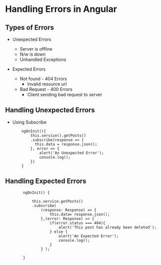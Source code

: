 #	Handling Errors in Angular

## Types of Errors

-	Unexpected Errors

	-	Server is offline
	-	N/w is  down
	-	Unhandled Exceptions
	
-	Expected Errors
	
	-	Not found - 404 Errors
		-	Invalid resource url
	-	Bad Request - 400 Errors
		-	Client sending bad request to server

##	Handling Unexpected Errors

-	Using Subscribe
	
	
			ngOnInit(){
				this.service().getPosts()
				.subscribe(response => {
				  this.data = response.json();
				}, error => {
					alert('An Unexpected Error');
					console.log();
				})
			}
			
##	Handling Expected Errors

			ngOnInit() {
				
				this.service.getPosts()
				.subscribe(
					(response: Response) => {
						this.data= response.json();
					},(error: Response) => {
						if(error.status === 404){
							alert('This post has already been deleted');
						} else {
							alert('An Expected Error');
							console.log();
						}			
					} );
			
			}

		